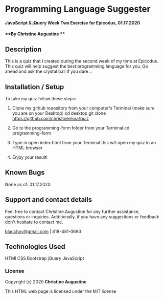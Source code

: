 # Programming Language Suggester

#### JavaScript & jQuery Week Two Exercise for Epicodus, 01.17.2020

#### **By Christine Augustine **

## Description

This is a quiz that I created during the second week of my time at Epicodus. This quiz will help suggest the best programming language for you. Go ahead and ask the crystal ball if you dare...

## Installation / Setup
To take my quiz follow these steps:

1. Clone my github repository from your computer's Terminal (make sure you are on your Desktop)
  cd desktop
  git clone https://github.com/christinereina/quiz

2. Go to the programming-form folder from your Terminal
  cd programming-form

3. Type in open index.html from your Terminal 
  this will open my quiz in an HTML browser

4. Enjoy your result!


## Known Bugs

None as of:
01.17.2020

## Support and contact details

Feel free to contact Christine Augustine for any further assistance, questions or inquiries. Additionally, if you have any suggestions or feedback don't hesitate to contact me. 

blacchoy@gmail.com | 818-481-0683 

## Technologies Used

HTMl
CSS
Bootstrap
jQuery
JavaScript

### License

Copyright (c) 2020 **Christine Augustine**

This HTML web page is licensed under the MIT license